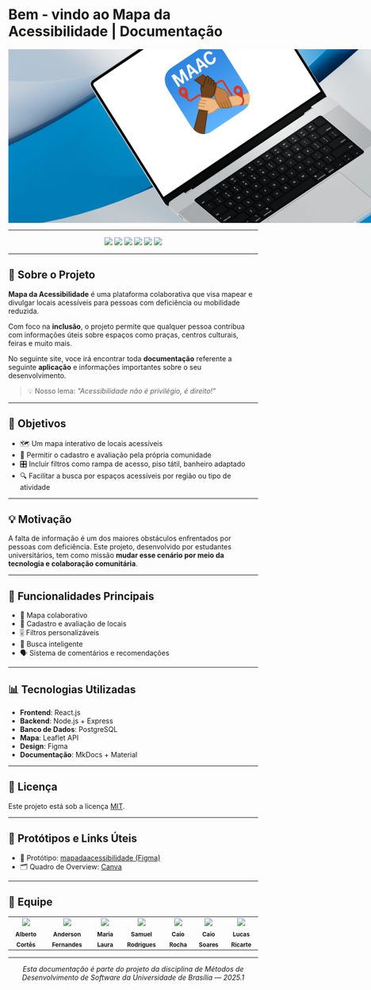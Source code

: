 # Bem - vindo ao Mapa da Acessibilidade | Documentação

<p style="width:900px; height:350px; overflow:hidden;">
    <img src="assets/capa_principal_mkdocs.png" style="width:100%; height:100%; object-fit:cover;">
</p>

---

<p align="center">
  <img src="https://img.shields.io/badge/React-20232A?style=flat&logo=react&logoColor=61DAFB" />
  <img src="https://img.shields.io/badge/PostgreSQL-4169E1?style=flat&logo=postgresql&logoColor=white" />
  <img src="https://img.shields.io/badge/HTML5-E34F26?style=flat&logo=html5&logoColor=white" />
  <img src="https://img.shields.io/badge/CSS3-1572B6?style=flat&logo=css3&logoColor=white" />
  <img src="https://img.shields.io/badge/JavaScript-F7DF1E?style=flat&logo=javascript&logoColor=black" />
  <img src="https://img.shields.io/badge/Node.js-339933?style=flat&logo=nodedotjs&logoColor=white" />
</p>

---

## 📌 Sobre o Projeto

**Mapa da Acessibilidade** é uma plataforma colaborativa que visa mapear e divulgar locais acessíveis para pessoas com deficiência ou mobilidade reduzida.

Com foco na **inclusão**, o projeto permite que qualquer pessoa contribua com informações úteis sobre espaços como praças, centros culturais, feiras e muito mais.

No seguinte site, voce irá encontrar toda **documentação** referente a seguinte **aplicação** e informações importantes sobre o seu desenvolvimento.

> 💡 Nosso lema: *"Acessibilidade não é privilégio, é direito!"*

---

## 🎯 Objetivos

- 🗺️ Um mapa interativo de locais acessíveis  
- 🙋 Permitir o cadastro e avaliação pela própria comunidade  
- 🎛️ Incluir filtros como rampa de acesso, piso tátil, banheiro adaptado  
- 🔍 Facilitar a busca por espaços acessíveis por região ou tipo de atividade  

---

## 💡 Motivação

A falta de informação é um dos maiores obstáculos enfrentados por pessoas com deficiência. Este projeto, desenvolvido por estudantes universitários, tem como missão **mudar esse cenário por meio da tecnologia e colaboração comunitária**.

---

## 🔧 Funcionalidades Principais

- 📍 Mapa colaborativo
- 📝 Cadastro e avaliação de locais
- 🎚️ Filtros personalizáveis
- 🔎 Busca inteligente
- 🗣️ Sistema de comentários e recomendações

---

## 📊 Tecnologias Utilizadas

- **Frontend**: React.js  
- **Backend**: Node.js + Express  
- **Banco de Dados**: PostgreSQL  
- **Mapa**: Leaflet API  
- **Design**: Figma  
- **Documentação**: MkDocs + Material

---

## 📜 Licença

Este projeto está sob a licença [MIT](https://github.com/unb-mds/2025-1-Squad01?tab=MIT-1-ov-file).

---

## 🧪 Protótipos e Links Úteis

- 🎨 Protótipo: [mapadaacessibilidade (Figma)](https://unb-mds.github.io/mapadaacessibilidade) 
- 🗂️ Quadro de Overview: [Canva](https://www.canva.com/design/DAGkRnxFbno/UzQqYdR57qFCH5p5HUuFVw/edit?utm_content=DAGkRnxFbno&utm_campaign=designshare&utm_medium=link2&utm_source=sharebutton)

---

## 👥 Equipe

<table>
  <tr>
    <td align="center"><a href="https://github.com/oalbertocavalcante"><img src="https://github.com/user-attachments/assets/21c9aabc-e0d7-4efc-b0cd-9b39ccc61ded" width="90px"><br><sub><b>Alberto Cortês</b></sub></a></td>
    <td align="center"><a href="https://github.com/code-silva"><img src="https://github.com/user-attachments/assets/f2937750-ec41-497f-8db9-5a257eedd427" width="90px"><br><sub><b>Anderson Fernandes</b></sub></a></td>
    <td align="center"><a href="https://github.com/Maria-Laura-Regis"><img src="https://github.com/user-attachments/assets/63b01505-0ddd-40f6-9152-f0daf2a3013b" width="90px"><br><sub><b>Maria Laura</b></sub></a></td>
    <td align="center"><a href="https://github.com/Samuelvlobo"><img src="https://github.com/user-attachments/assets/a51fc933-372c-4a02-af32-860a73e06b9d" width="90px"><br><sub><b>Samuel Rodrigues</b></sub></a></td>
    <td align="center"><a href="https://github.com/Dexmachi"><img src="https://github.com/user-attachments/assets/04f0f7f6-fc37-42fe-b4de-300011c9a690" width="90px"><br><sub><b>Caio Rocha</b></sub></a></td>
    <td align="center"><a href="https://github.com/CaioSoandrd"><img src="https://github.com/user-attachments/assets/1b98a02b-a73f-445a-b42a-d9abc888eccf" width="90px"><br><sub><b>Caio Soares</b></sub></a></td>
    <td align="center"><a href="https://github.com/Lucas-Ricarte"><img src="https://github.com/user-attachments/assets/76af8bfc-7ec1-4bd1-93c5-ea22931c9be9" width="90px"><br><sub><b>Lucas Ricarte</b></sub></a></td>
  </tr>
</table>

---

<p align="center">
  <i>Esta documentação é parte do projeto da disciplina de Métodos de Desenvolvimento de Software da Universidade de Brasília — 2025.1</i>
</p>
